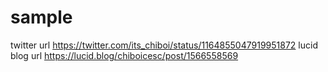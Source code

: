 # sample
twitter url https://twitter.com/its_chiboi/status/1164855047919951872 
lucid blog url https://lucid.blog/chiboicesc/post/1566558569
